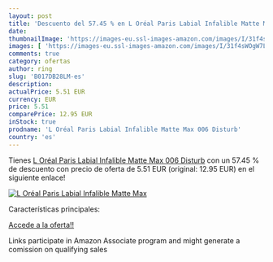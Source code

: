 ```yaml
---
layout: post
title: 'Descuento del 57.45 % en L Oréal Paris Labial Infalible Matte Max'
date: 
thumbnailImage: 'https://images-eu.ssl-images-amazon.com/images/I/31f4sWOgW7L._SL200_.jpg'
images: [ 'https://images-eu.ssl-images-amazon.com/images/I/31f4sWOgW7L._SL200_.jpg' ]
comments: true
category: ofertas
author: ring
slug: 'B017DB28LM-es'
description:
actualPrice: 5.51 EUR
currency: EUR
price: 5.51
comparePrice: 12.95 EUR
inStock: true
prodname: 'L Oréal Paris Labial Infalible Matte Max 006 Disturb'
country: 'es'
---
```


Tienes [L Oréal Paris Labial Infalible Matte Max 006 Disturb](https://www.amazon.es/dp/B017DB28LM/?tag=tolees-21) con un 57.45 % de descuento con precio de oferta de 5.51 EUR (original: 12.95 EUR) en el siguiente enlace!

[![L Oréal Paris Labial Infalible Matte Max](https://images-eu.ssl-images-amazon.com/images/I/31f4sWOgW7L._SL200_.jpg)](https://www.amazon.es/dp/B017DB28LM/?tag=tolees-21)

Características principales:


[Accede a la oferta!!](https://www.amazon.es/dp/B017DB28LM/?tag=tolees-21)

Links participate in Amazon Associate program and might generate a comission on qualifying sales


